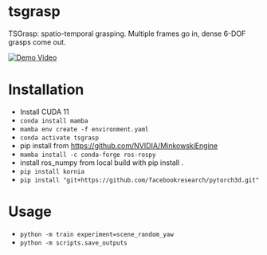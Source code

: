 # tsgrasp

TSGrasp: spatio-temporal grasping. Multiple frames go in, dense 6-DOF grasps come out.

[![Demo Video](https://img.youtube.com/vi/JBEWkCMrQKs/0.jpg)](https://www.youtube.com/watch?v=JBEWkCMrQKs)

# Installation
- Install CUDA 11
- `conda install mamba`
- `mamba env create -f environment.yaml`
- `conda activate tsgrasp`
- pip install from https://github.com/NVIDIA/MinkowskiEngine
- `mamba install -c conda-forge ros-rospy`
- install ros_numpy from local build with pip install .
- `pip install kornia`
- `pip install "git+https://github.com/facebookresearch/pytorch3d.git"`

# Usage
- `python -m train experiment=scene_random_yaw`
- `python -m scripts.save_outputs`
